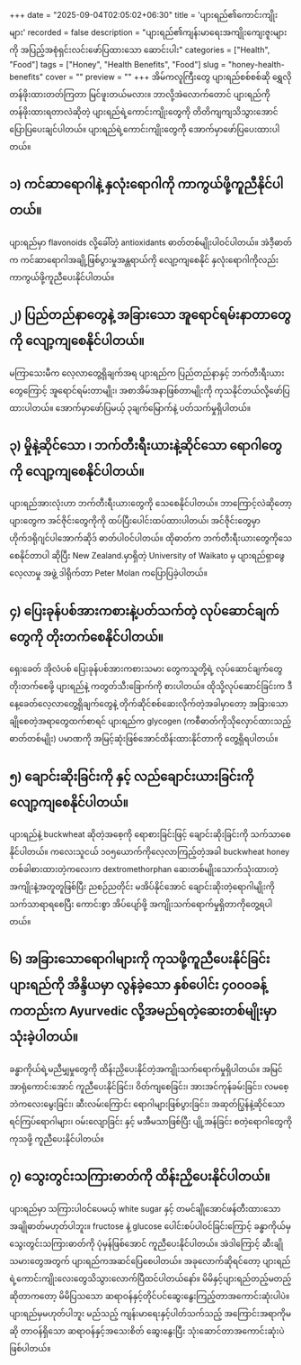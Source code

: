 +++
date = "2025-09-04T02:05:02+06:30"
title = 'ပျားရည်၏ကောင်းကျိုးများ'
recorded = false
description = "ပျားရည်၏ကျန်းမာရေးအကျိုးကျေးဇူးများကို အပြည့်အစုံရှင်းလင်းဖော်ပြထားသော ဆောင်းပါး"
categories = ["Health", "Food"]
tags = ["Honey", "Health Benefits", "Food"]
slug = "honey-health-benefits"
cover = ""
preview = ""
+++
အိမ်ကလူကြီးတွေ ပျားရည်စစ်စစ်ဆို ရွှေလိုတန်ဖိုးထားတတ်ကြတာ မြင်ဖူးတယ်မလား။ ဘာလို့အဲလောက်တောင် ပျားရည်ကို တန်ဖိုးထားရတာလဲဆိုတဲ့ ပျားရည်ရဲ့ကောင်းကျိုးတွေကို တိတိကျကျသိသွားအောင် ပြောပြပေးချင်ပါတယ်။ ပျားရည်ရဲ့ကောင်းကျိုးတွေကို အောက်မှာဖော်ပြပေးထားပါတယ်။ 

## ၁) ကင်ဆာရောဂါနဲ့ နှလုံးရောဂါကို ကာကွယ်ဖို့ကူညီနိုင်ပါတယ်။
ပျားရည်မှာ flavonoids လို့ခေါ်တဲ့ antioxidants ဓာတ်တစ်မျိုးပါဝင်ပါတယ်။ အဲဒီ့ဓာတ်က ကင်ဆာရောဂါအချို့ဖြစ်ပွားမှုအန္တရာယ်ကို လျော့ကျစေနိုင် နှလုံးရောဂါကိုလည်း ကာကွယ်ဖို့ကူညီပေးနိုင်ပါတယ်။ 

## ၂) ပြည်တည်နာတွေနဲ့ အခြားသော အူရောင်ရမ်းနာတာတွေကို လျော့ကျစေနိုင်ပါတယ်။
မကြာသေးမီက လေ့လာတွေ့ရှိချက်အရ ပျားရည်က ပြည်တည်နာနှင့် ဘက်တီးရီးယားတွေကြောင့် အူရောင်ရမ်းတာမျိုး၊ အစာအိမ်အနာဖြစ်တာမျိုးကို ကုသနိုင်တယ်လို့ဖော်ပြထားပါတယ်။ အောက်မှာဖော်ပြမယ့် ၃ချက်မြောက်နဲ့ ပတ်သက်မှုရှိပါတယ်။ 

## ၃) မှိုနဲ့ဆိုင်သော ၊ ဘက်တီးရီးယားနဲ့ဆိုင်သော ရောဂါတွေကို လျော့ကျစေနိုင်ပါတယ်။ 
ပျားရည်အားလုံးဟာ ဘက်တီးရီးယားတွေကို သေစေနိုင်ပါတယ်။ ဘာကြောင့်လဲဆိုတော့ ပျားတွေက အင်ဇိုင်းတွေကိုကို ထပ်ပြီးပေါင်းထပ်ထားပါတယ်၊ အင်ဇိုင်းတွေမှာ ဟိုက်ဒရိုဂျင်ပါအောက်ဆိုဒ် ဓာတ်ပါဝင်ပါတယ်။ ထိုဓာတ်က ဘက်တီးရီးယားတွေကိုသေစေနိုင်တာပါ ဆိုပြီး New Zealand.မှာရှိတဲ့ University of Waikato မှ ပျားရည်ရှာဖွေလေ့လာမှု အဖွဲ့ ဒါရိုက်တာ Peter Molan ကပြောပြခဲ့ပါတယ်။

## ၄) ပြေးခုန်ပစ်အားကစားနဲ့ပတ်သက်တဲ့ လုပ်ဆောင်ချက်တွေကို တိုးတက်စေနိုင်ပါတယ်။ 
ရှေးခေတ် အိုလံပစ် ပြေးခုန်ပစ်အားကစားသမား တွေကသူတို့ရဲ့ လုပ်ဆောင်ချက်တွေ တိုးတက်စေဖို့ ပျားရည်နဲ့ ကတွတ်သီးခြောက်ကို စားပါတယ်။ ထိုသို့လုပ်ဆောင်ခြင်းက ဒီနေ့ခေတ်လေ့လာတွေ့ရှိချက်တွေနဲ့ တိုက်ဆိုင်စစ်ဆေးလိုက်တဲ့အခါမှာတော့ အခြားသော ချိုစေတဲ့အရာတွေထက်စာရင် ပျားရည်က glycogen (ကစီဓာတ်ကိုသိုလှောင်ထားသည့် ဓာတ်တစ်မျိုး) ပမာဏကို အမြင့်ဆုံးဖြစ်အောင်ထိန်းထားနိုင်တာကို တွေ့ရှိရပါတယ်။ 

## ၅) ချောင်းဆိုးခြင်းကို နှင့် လည်ချောင်းယားခြင်းကို လျော့ကျစေနိုင်ပါတယ်။ 
ပျားရည်နဲ့ buckwheat ဆိုတဲ့အစေ့ကို ရောစားခြင်းဖြင့် ချောင်းဆိုးခြင်းကို သက်သာစေနိုင်ပါတယ်။ ကလေးသူငယ် ၁၀၅ယောက်ကိုလေ့လာကြည့်တဲ့အခါ buckwheat honey တစ်ခါစားထားတဲ့ကလေးက dextromethorphan ဆေးတစ်မျိုးသောက်သုံးထားတဲ့အကျိုးနဲ့အတူတူဖြစ်ပြီး ညစဉ်ညတိုင်း မအိပ်နိုင်အောင် ချောင်းဆိုးတဲ့ရောဂါမျိုးကို သက်သာရာရစေပြီး ကောင်းစွာ အိပ်ပျော်ဖို့ အကျိုးသက်ရောက်မှုရှိတာကိုတွေ့ရပါတယ်။ 

## ၆) အခြားသောရောဂါများကို ကုသဖို့ကူညီပေးနိုင်ခြင်း ပျားရည်ကို အိန္ဒိယမှာ လွန်ခဲ့သော နှစ်ပေါင်း ၄၀၀၀ခန့်ကတည်းက Ayurvedic လို့အမည်ရတဲ့ဆေးတစ်မျိုးမှာ သုံးခဲ့ပါတယ်။ 
ခန္ဓာကိုယ်ရဲ့မညီမျှမှုတွေကို ထိန်းညှိပေးနိုင်တဲ့အကျိုးသက်ရောက်မှုရှိပါတယ်။ အမြင်အာရုံကောင်းအောင် ကူညီပေးနိုင်ခြင်း၊ ဝိတ်ကျစေခြင်း၊ အားအင်ကုန်ခမ်းခြင်း၊ လမစေ့ဘဲကလေးမွေးခြင်း၊ ဆီးလမ်းကြောင်း ရောဂါများဖြစ်ပွားခြင်း၊ အဆုတ်ပြွန်နဲ့ဆိုင်သော ရင်ကြပ်ရောဂါများ၊ ဝမ်းလျောခြင်း နှင့် မအီမသာဖြစ်ပြီး ပျို့အန်ခြင်း စတဲ့ရောဂါတွေကို ကုသဖို့ ကူညီပေးနိုင်ပါတယ်။ 

## ၇) သွေးတွင်းသကြားဓာတ်ကို ထိန်းညှိပေးနိုင်ပါတယ်။ 
ပျားရည်မှာ သကြားပါဝင်ပေမယ့် white sugar နှင့် တမင်ချိုအောင်ဖန်တီးထားသော အချိုဓာတ်မဟုတ်ပါဘူး။ fructose နဲ့ glucose ပေါင်းစပ်ပါဝင်ခြင်းကြောင့် ခန္ဓာကိုယ်မှ သွေးတွင်းသကြားဓာတ်ကို ပုံမှန်ဖြစ်အောင် ကူညီပေးနိုင်ပါတယ်။ အဲဒါကြောင့် ဆီးချိုသမားတွေအတွက် ပျားရည်ကအဆင်ပြေစေပါတယ်။ အခုလောက်ဆိုရင်တော့ ပျားရည်ရဲ့ကောင်းကျိုးလေးတွေသိသွားလောက်ပြီထင်ပါတယ်နော်။ မိမိနှင့်ပျားရည်တည့်မတည့်ဆိုတာကတော့ မိမိပြသသော ဆရာဝန်နှင့်တိုင်ပင်ဆွေးနွေးကြည့်တာအကောင်းဆုံးပါပဲ။ ပျားရည်မှမဟုတ်ပါဘူး မည်သည့် ကျန်းမာရေးနှင့်ပါတ်သက်သည့် အကြောင်းအရာကိုမဆို တာဝန်ရှိသော ဆရာဝန်နှင့်အသေးစိတ် ဆွေးနွေးပြီး သုံးဆောင်တာအကောင်းဆုံးပဲဖြစ်ပါတယ်။